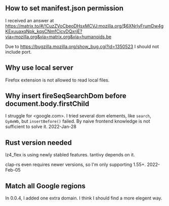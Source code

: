 ## How to set manifest.json permission

I received an answer at <https://matrix.to/#/!CuzZVoCbeoDHsxMCVJ:mozilla.org/$6XNrIyFrumDw4gKExuuaxqNpk_kqsCNmfCicvDQxrjE?via=mozilla.org&via=matrix.org&via=humanoids.be>

Due to <https://bugzilla.mozilla.org/show_bug.cgi?id=1350523> I should not include port.

## Why use local server

Firefox extension is not allowed to read local files.

## Why insert fireSeqSearchDom before document.body.firstChild

I struggle for <google.com>. I tried several dom elements, like `search`, `GyAeWb`, but `insertBefore()` failed.
By naive frontend knowledge is not sufficient to solve it. 2022-Jan-28

## Rust version needed

lz4_flex is using newly stabled features. tantivy depends on it.

clap-rs even requires newer versions, so I'm only supporting 1.55+. 2022-Feb-05

## Match all Google regions
In 0.0.4, I added one extra domain. I think I should find a more elegent way.
